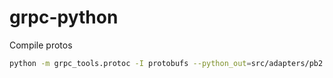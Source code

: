 # grpc-python

Compile protos

```bash
python -m grpc_tools.protoc -I protobufs --python_out=src/adapters/pb2 --grpc_python_out=src/adapters/pb2 protobufs/definition.proto
```
